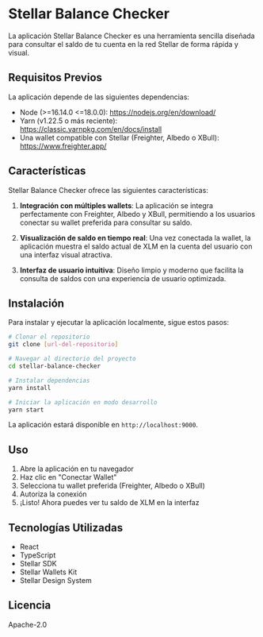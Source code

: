 # Stellar Balance Checker

La aplicación Stellar Balance Checker es una herramienta sencilla diseñada para consultar el saldo de tu cuenta en la red Stellar de forma rápida y visual.

## Requisitos Previos

La aplicación depende de las siguientes dependencias:

- Node (>=16.14.0 <=18.0.0): https://nodejs.org/en/download/
- Yarn (v1.22.5 o más reciente): https://classic.yarnpkg.com/en/docs/install
- Una wallet compatible con Stellar (Freighter, Albedo o XBull): https://www.freighter.app/

## Características

Stellar Balance Checker ofrece las siguientes características:

1. **Integración con múltiples wallets**: La aplicación se integra perfectamente con Freighter, Albedo y XBull, permitiendo a los usuarios conectar su wallet preferida para consultar su saldo.

2. **Visualización de saldo en tiempo real**: Una vez conectada la wallet, la aplicación muestra el saldo actual de XLM en la cuenta del usuario con una interfaz visual atractiva.

3. **Interfaz de usuario intuitiva**: Diseño limpio y moderno que facilita la consulta de saldos con una experiencia de usuario optimizada.

## Instalación

Para instalar y ejecutar la aplicación localmente, sigue estos pasos:

```bash
# Clonar el repositorio
git clone [url-del-repositorio]

# Navegar al directorio del proyecto
cd stellar-balance-checker

# Instalar dependencias
yarn install

# Iniciar la aplicación en modo desarrollo
yarn start
```

La aplicación estará disponible en `http://localhost:9000`.

## Uso

1. Abre la aplicación en tu navegador
2. Haz clic en "Conectar Wallet"
3. Selecciona tu wallet preferida (Freighter, Albedo o XBull)
4. Autoriza la conexión
5. ¡Listo! Ahora puedes ver tu saldo de XLM en la interfaz

## Tecnologías Utilizadas

- React
- TypeScript
- Stellar SDK
- Stellar Wallets Kit
- Stellar Design System

## Licencia

Apache-2.0
